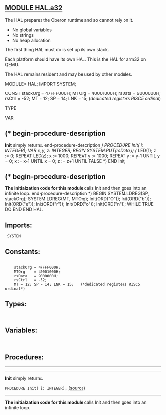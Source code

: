 
## [MODULE HAL.a32](https://github.com/io-core/Bootloaders/blob/main/HAL.a32.Mod)
The HAL prepares the Oberon runtime and so cannot rely on it.

* No global variables
* No strings
* No heap allocation

The first thing HAL must do is set up its own stack.

Each platform should have its own HAL. This is the HAL for arm32 on QEMU.

The HAL remains resident and may be used by other modules.

MODULE* HAL;
  IMPORT SYSTEM;
  
  CONST
    stackOrg = 47FFF000H;
    MTOrg    = 40001000H;
    rsData   = 9000000H; 
    rsCtrl   = -52;
    MT = 12; SP = 14; LNK = 15;   (*dedicated registers RISC5 ordinal*)

  TYPE

  VAR


  (* begin-procedure-description
---
**Init** simply returns.
  end-procedure-description *)
PROCEDURE Init( i: INTEGER);
  VAR x, y, z: INTEGER;
BEGIN
  SYSTEM.PUT(rsData,i)
(*
  LED(1); z := 0;
  REPEAT LED(z); x := 1000;
     REPEAT y := 1000;
       REPEAT y := y-1 UNTIL y = 0;
       x := x-1
     UNTIL x = 0;
     z := z+1
  UNTIL FALSE
*)
END Init;


  (* begin-procedure-description
---
**The initialzation code for this module** calls Init and then goes into an infinite loop.
  end-procedure-description *)
BEGIN SYSTEM.LDREG(SP, stackOrg); SYSTEM.LDREG(MT, MTOrg); 
      Init(ORD("O")); Init(ORD("b")); Init(ORD("e")); Init(ORD("r")); Init(ORD("o")); Init(ORD("n"));
  WHILE TRUE DO END
END HAL.

  ## Imports:
` SYSTEM`

## Constants:
```

    stackOrg = 47FFF000H;
    MTOrg    = 40001000H;
    rsData   = 9000000H; 
    rsCtrl   = -52;
    MT = 12; SP = 14; LNK = 15;   (*dedicated registers RISC5 ordinal*)

```
## Types:
```


```
## Variables:
```


```
## Procedures:
---
---
**Init** simply returns.

`PROCEDURE Init( i: INTEGER);` [(source)](https://github.com/io-core/Bootloaders/blob/main/HAL.a32.Mod#L37)

---
**The initialzation code for this module** calls Init and then goes into an infinite loop.
